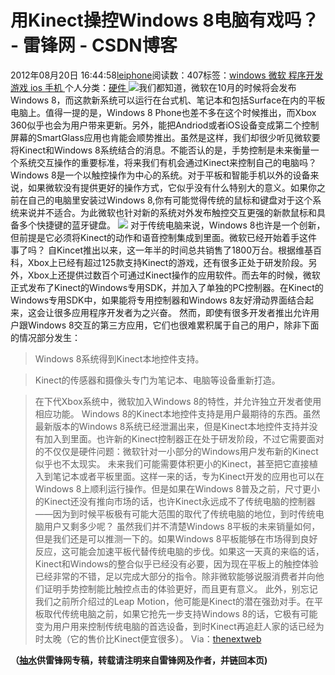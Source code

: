 
# 用Kinect操控Windows 8电脑有戏吗？ - 雷锋网 - CSDN博客


2012年08月20日 16:44:58[leiphone](https://me.csdn.net/leiphone)阅读数：407标签：[windows																](https://so.csdn.net/so/search/s.do?q=windows&t=blog)[微软																](https://so.csdn.net/so/search/s.do?q=微软&t=blog)[程序开发																](https://so.csdn.net/so/search/s.do?q=程序开发&t=blog)[游戏																](https://so.csdn.net/so/search/s.do?q=游戏&t=blog)[ios																](https://so.csdn.net/so/search/s.do?q=ios&t=blog)[手机																](https://so.csdn.net/so/search/s.do?q=手机&t=blog)[
							](https://so.csdn.net/so/search/s.do?q=ios&t=blog)[
																					](https://so.csdn.net/so/search/s.do?q=游戏&t=blog)个人分类：[硬件																](https://blog.csdn.net/leiphone/article/category/877730)
[
																								](https://so.csdn.net/so/search/s.do?q=游戏&t=blog)
[
				](https://so.csdn.net/so/search/s.do?q=程序开发&t=blog)
[
			](https://so.csdn.net/so/search/s.do?q=程序开发&t=blog)
[
		](https://so.csdn.net/so/search/s.do?q=微软&t=blog)
[
	](https://so.csdn.net/so/search/s.do?q=windows&t=blog)
![](http://www.leiphone.com/wp-content/uploads/2012/08/1.jpeg)我们都知道，微软在10月的时候将会发布Windows
 8，而这款新系统可以运行在台式机、笔记本和包括Surface在内的平板电脑上。值得一提的是，Windows 8 Phone也差不多在这个时候推出，而Xbox 360似乎也会为用户带来更新。另外，能把Andriod或者iOS设备变成第二个控制屏幕的SmartGlass应用也肯能会顺势推出。虽然是这样，我们却很少听见微软要将Kinect和Windows 8系统结合的消息。不能否认的是，手势控制是未来衡量一个系统交互操作的重要标准，将来我们有机会通过Kinect来控制自己的电脑吗？
Windows
 8是一个以触控操作为中心的系统。对于平板和智能手机以外的设备来说，如果微软没有提供更好的操作方式，它似乎没有什么特别大的意义。如果你之前在自己的电脑里安装过Windows 8,你有可能觉得传统的鼠标和键盘对于这个系统来说并不适合。为此微软也针对新的系统对外发布触控交互更强的新款鼠标和具备多个快捷键的蓝牙键盘。
![](http://www.leiphone.com/wp-content/uploads/2012/08/218.jpg)
对于传统电脑来说，Windows 8也许是一个创新，但前提是它必须将Kinect的动作和语音控制集成到里面。微软已经开始着手这件事了吗？
自Kincet推出以来，这一年半的时间总共销售了1800万台。根据维基百科，Xbox上已经有超过125款支持Kinect的游戏，还有很多正处于研发阶段。另外，Xbox上还提供过数百个可通过Kinect操作的应用软件。而去年的时候，微软正式发布了Kinect的Windows专用SDK，并加入了单独的PC控制器。在Kinect的Windows专用SDK中，如果能将专用控制器和Windows 8友好滑动界面结合起来，这会让很多应用程序开发者为之兴奋。
然而，即使有很多开发者推出允许用户跟Windows 8交互的第三方应用，它们也很难累积属于自己的用户，除非下面的情况部分发生：
> Windows 8系统得到Kinect本地控件支持。

> Kinect的传感器和摄像头专门为笔记本、电脑等设备重新打造。

> 在下代Xbox系统中，微软加入Windows 8的特性，并允许独立开发者使用相应功能。
Windows 8的Kinect本地控件支持是用户最期待的东西。虽然最新版本的Windows 8系统已经泄漏出来，但是Kinect本地控件支持并没有加入到里面。也许新的Kinect控制器正在处于研发阶段，不过它需要面对的不仅仅是硬件问题：微软针对一小部分的Windows用户发布新的Kinect似乎也不太现实。
未来我们可能需要体积更小的Kinect，甚至把它直接植入到笔记本或者平板里面。这样一来的话，专为Kinect开发的应用也可以在Windows 8上顺利运行操作。但是如果在Windows 8普及之前，尺寸更小的Kinect还没有推向市场的话，也许Kinect永远成不了传统电脑的控制器——因为到时候平板极有可能大范围的取代了传统电脑的地位，到时传统电脑用户又剩多少呢？
虽然我们并不清楚Windows 8平板的未来销量如何，但是我们还是可以推测一下的。如果Windows 8平板能够在市场得到良好反应，这可能会加速平板代替传统电脑的步伐。如果这一天真的来临的话，Kinect和Windows的整合似乎已经没有必要，因为现在平板上的触控体验已经非常的不错，足以完成大部分的指令。除非微软能够说服消费者并向他们证明手势控制能比触控点击的体验更好，而且更有意义。
此外，别忘记我们之前所介绍过的Leap Motion，他可能是Kinect的潜在强劲对手。在平板取代传统电脑之前，如果它抢先一步支持Windows 8的话，它极有可能变为用户用来控制传统电脑的首选设备，到时Kinect再追赶人家的话已经为时太晚（它的售价比Kinect便宜很多）。
Via：[thenextweb](http://thenextweb.com/microsoft/2012/08/19/has-ship-already-sailed-controlling-windows-8-kinect-tech/)

**（****[抽水](http://www.leiphone.com/author/ce6093)****供****雷锋网****专稿，转载请注明来自雷锋网及作者，并链回本页)**

